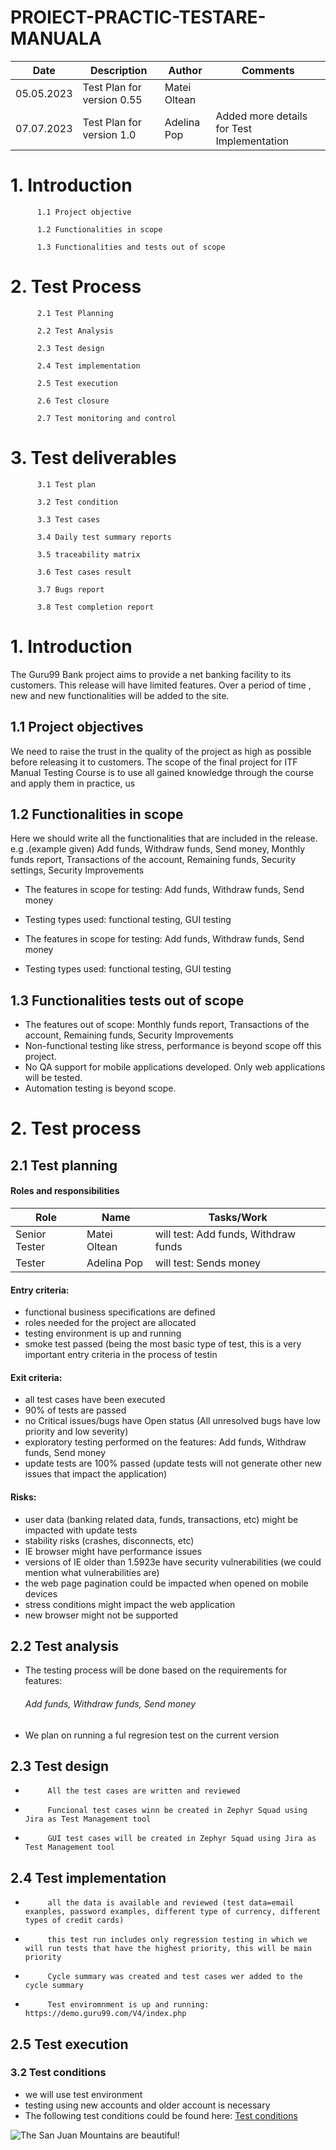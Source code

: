 # PROIECT-PRACTIC-TESTARE-MANUALA

|Date|Description|Author|Comments| 
|---|---|---|---|
|05.05.2023|Test Plan for version 0.55|Matei Oltean| |
|07.07.2023|Test Plan for version 1.0|Adelina Pop|Added more details for Test Implementation|

# 1. Introduction
          
          1.1 Project objective
     
          1.2 Functionalities in scope
     
          1.3 Functionalities and tests out of scope
   
# 2. Test Process

          2.1 Test Planning
     
          2.2 Test Analysis
     
          2.3 Test design
     
          2.4 Test implementation

          2.5 Test execution

          2.6 Test closure

          2.7 Test monitoring and control

# 3. Test deliverables

          3.1 Test plan

          3.2 Test condition

          3.3 Test cases

          3.4 Daily test summary reports

          3.5 traceability matrix

          3.6 Test cases result

          3.7 Bugs report

          3.8 Test completion report

#  1. Introduction

The Guru99 Bank project aims to provide a net banking facility to its customers.
This release will have limited features. Over a period of time , new and new functionalities will be added to the site.

## 1.1 Project objectives

We need to raise the trust in the quality of the project as high as possible before releasing it to customers.
The scope of the final project for ITF Manual Testing Course is to use all gained knowledge through the course and apply them in practice, us

## 1.2 Functionalities in scope

Here we should write all the functionalities that are included in the release.
e.g .(example given) Add funds, Withdraw funds, Send money, Monthly funds report, Transactions of the account, Remaining funds, Security settings, Security Improvements

- The features in scope for testing: Add funds, Withdraw funds, Send money
- Testing types used: functional testing, GUI testing

- The features in scope for testing: Add funds, Withdraw funds, Send money
- Testing types used: functional testing, GUI testing

## 1.3 Functionalities tests out of scope

- The features out of scope: Monthly funds report, Transactions of the account, Remaining funds, Security Improvements
- Non-functional testing like stress, performance is beyond scope off this project.
- No QA support for mobile applications developed. Only web applications will be tested.
- Automation testing is beyond scope.

# 2. Test process

## 2.1 Test planning

#### Roles and responsibilities

|Role|Name|Tasks/Work|
|---|---|---|
|Senior Tester|Matei Oltean|will test: Add funds, Withdraw funds|
|Tester|Adelina Pop| will test: Sends money|

#### Entry criteria:

-	functional business specifications are defined
-	roles needed for the project are allocated
-	testing environment is up and running
-	smoke test passed (being the most basic type of test, this is a very important entry criteria in the process of testin
  
#### Exit criteria:

-	all test cases have been executed 
-	90% of tests are passed
-	no Critical issues/bugs have Open status (All unresolved bugs have low priority and low severity)
-	exploratory testing performed on the features: Add funds, Withdraw funds, Send money
-	update tests are 100% passed (update tests will not generate other new issues that impact the application)

#### Risks:

-	user data (banking related data, funds, transactions, etc) might be impacted with update tests
-	stability risks (crashes, disconnects, etc)
-	IE browser might have performance issues
-	versions of IE older than 1.5923e have security vulnerabilities (we could mention what vulnerabilities are)
-	the web page pagination could be impacted when opened on mobile devices
-	stress conditions might impact the web application
-	new browser might not be supported

 ## 2.2 Test analysis

- The testing process will be done based on the requirements for features:
  ###### Add funds, Withdraw funds, Send money
- We plan on running a ful regresion test on the current version

## 2.3 Test design

-          All the test cases are written and reviewed
-          Funcional test cases winn be created in Zephyr Squad using Jira as Test Management tool
-          GUI test cases will be created in Zephyr Squad using Jira as Test Management tool

## 2.4 Test implementation

-          all the data is available and reviewed (test data=email exanples, password examples, different type of currency, different types of credit cards)
-          this test run includes only regression testing in which we will run tests that have the highest priority, this will be main priority
-          Cycle summary was created and test cases wer added to the cycle summary
-          Test enviromnment is up and running: https://demo.guru99.com/V4/index.php

## 2.5 Test execution



### 3.2 Test conditions
  
-  we will use test environment
- testing using new accounts and older account is necessary
- The following test conditions could be found here: [Test conditions]( https://github.com/AlexandraPetis/Proiect-testare-manuala/blob/main/Sedinta%201_Introducere%20in%20programare.pdf )

 ![The San Juan Mountains are beautiful!](/assets/images/san-juan-mountains.jpg "San Juan Mountains")
